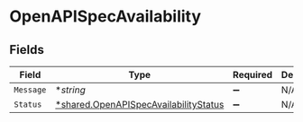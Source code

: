# OpenAPISpecAvailability


## Fields

| Field                                                                                                | Type                                                                                                 | Required                                                                                             | Description                                                                                          |
| ---------------------------------------------------------------------------------------------------- | ---------------------------------------------------------------------------------------------------- | ---------------------------------------------------------------------------------------------------- | ---------------------------------------------------------------------------------------------------- |
| `Message`                                                                                            | **string*                                                                                            | :heavy_minus_sign:                                                                                   | N/A                                                                                                  |
| `Status`                                                                                             | [*shared.OpenAPISpecAvailabilityStatus](../../../pkg/models/shared/openapispecavailabilitystatus.md) | :heavy_minus_sign:                                                                                   | N/A                                                                                                  |